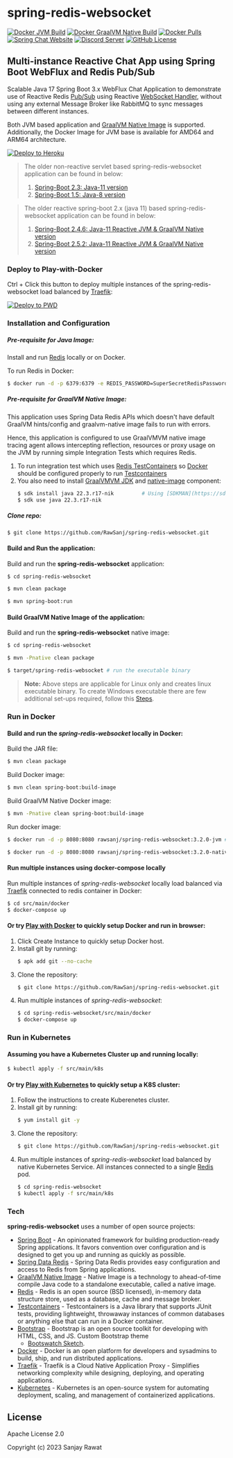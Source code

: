 # spring-redis-websocket

[![Docker JVM Build](https://img.shields.io/github/actions/workflow/status/RawSanj/spring-redis-websocket/docker-jvm-image.yml?style=flat-square&logo=docker&label=jvm%20build)](https://github.com/RawSanj/spring-redis-websocket/actions/workflows/docker-jvm-image.yml)
[![Docker GraalVM Native Build](https://img.shields.io/github/actions/workflow/status/RawSanj/spring-redis-websocket/docker-graalvm-native-image.yml?style=flat-square&logo=docker&label=graalvm%20build)](https://github.com/RawSanj/spring-redis-websocket/actions/workflows/docker-graalvm-native-image.yml)
[![Docker Pulls](https://img.shields.io/docker/pulls/rawsanj/spring-redis-websocket?style=flat-square&logo=docker&color=orange)](https://hub.docker.com/repository/docker/rawsanj/spring-redis-websocket/general)
[![Spring Chat Website](https://img.shields.io/website?url=https%3A%2F%2Fchat.kasmx.dedyn.io%2Factuator%2Fhealth&up_message=online&up_color=green&down_message=offline&down_color=red&style=flat-square&logo=signal&logoColor=white&label=spring-chat&labelColor=purple)](https://chat.kasmx.dedyn.io)
[![Discord Server](https://img.shields.io/discord/465093591002513418?style=flat-square&logo=discord&label=server)](https://discord.gg/4ebNhud)
[![GitHub License](https://img.shields.io/github/license/rawsanj/spring-redis-websocket?style=flat-square&logo=apache&logoColor=red)](https://github.com/RawSanj/spring-redis-websocket?tab=Apache-2.0-1-ov-file)

## Multi-instance Reactive Chat App using Spring Boot WebFlux and Redis Pub/Sub

Scalable Java 17 Spring Boot 3.x WebFlux Chat Application to demonstrate use of Reactive Redis [Pub/Sub] using
Reactive [WebSocket Handler], without using any external Message Broker like RabbitMQ to sync messages between different
instances.

Both JVM based application and [GraalVM Native Image] is supported. 
Additionally, the Docker Image for JVM base is available for AMD64 and ARM64 architecture. 

[![Deploy to Heroku](https://www.herokucdn.com/deploy/button.png)](https://heroku.com/deploy/?template=https://github.com/RawSanj/spring-redis-websocket/tree/spring-boot-web-2.3)

> The older non-reactive servlet based spring-redis-websocket application can be found in below:
>1. [Spring-Boot 2.3: Java-11 version](https://github.com/RawSanj/spring-redis-websocket/tree/spring-boot-web-2.3)
>2. [Spring-Boot 1.5: Java-8 version](https://github.com/RawSanj/spring-redis-websocket/tree/spring-boot-1.5.x)

> The older reactive spring-boot 2.x (java 11) based spring-redis-websocket application can be found in below:
>1. [Spring-Boot 2.4.6: Java-11 Reactive JVM & GraalVM Native version](https://github.com/RawSanj/spring-redis-websocket/tree/spring-boot-webflux-graal-native-2.4.6)
>2. [Spring-Boot 2.5.2: Java-11 Reactive JVM & GraalVM Native version](https://github.com/RawSanj/spring-redis-websocket/tree/spring-boot-webflux-graal-native-2.5.2)

### Deploy to Play-with-Docker

Ctrl + Click this button to deploy multiple instances of the spring-redis-websocket load balanced by [Traefik]:

[![Deploy to PWD](deploy-to-pwd.png)](https://labs.play-with-docker.com/?stack=https://raw.githubusercontent.com/RawSanj/spring-redis-websocket/master/src/main/docker/docker-compose.yml)

### Installation and Configuration

##### Pre-requisite for Java Image:
Install and run [Redis] locally or on Docker.

To run Redis in Docker:
```sh
$ docker run -d -p 6379:6379 -e REDIS_PASSWORD=SuperSecretRedisPassword bitnami/redis:7.2.3
```

##### Pre-requisite for GraalVM Native Image:
This application uses Spring Data Redis APIs which doesn't have default GraalVM hints/config and graalvm-native image fails to run with errors.

Hence, this application is configured to use GraalVMVM native image tracing agent allows intercepting reflection, resources or proxy usage on the JVM by running simple Integration Tests which requires Redis.

1. To run integration test which uses [Redis TestContainers](https://www.testcontainers.org/supported_docker_environment) so [Docker] should be configured properly to run [Testcontainers]
2. You also need to install [GraalVMVM JDK](https://github.com/graalvm/graalvm-ce-builds/releases/tag/vm-22.3.0) and [native-image](https://www.graalvm.org/reference-manual/native-image) component:
   ```sh
   $ sdk install java 22.3.r17-nik         # Using [SDKMAN](https://sdkman.io/jdks) install GraalVMVM distribution of JDK
   $ sdk use java 22.3.r17-nik
   ```

##### Clone repo:
```sh
$ git clone https://github.com/RawSanj/spring-redis-websocket.git
```

#### Build and Run the application:

Build and run the **spring-redis-websocket** application:
```sh
$ cd spring-redis-websocket

$ mvn clean package

$ mvn spring-boot:run
```

#### Build GraalVM Native Image of the application:

Build and run the **spring-redis-websocket** native image:
```sh
$ cd spring-redis-websocket

$ mvn -Pnative clean package

$ target/spring-redis-websocket # run the executable binary
```

> **Note:** Above steps are applicable for Linux only and creates linux executable binary. To create Windows executable there are few additional set-ups required, follow this [Steps](https://www.graalvm.org/docs/getting-started/windows).

### Run in Docker

#### Build and run the *spring-redis-websocket* locally in Docker:

Build the JAR file:

```sh
$ mvn clean package
```

Build Docker image:

```sh
$ mvn clean spring-boot:build-image
```

Build GraalVM Native Docker image:

```sh
$ mvn -Pnative clean spring-boot:build-image
```

Run docker image:

```sh
$ docker run -d -p 8080:8080 rawsanj/spring-redis-websocket:3.2.0-jvm # JVM based Docker Image

$ docker run -d -p 8080:8080 rawsanj/spring-redis-websocket:3.2.0-native  # GraalVM Native Image based Docker Image
```

#### Run multiple instances using docker-compose locally

Run multiple instances of *spring-redis-websocket* locally load balanced via [Traefik] connected to redis container in Docker:

```sh
$ cd src/main/docker
$ docker-compose up
```

#### Or try [Play with Docker] to quickly setup Docker and run in browser:
1. Click Create Instance to quickly setup Docker host.
2. Install git by running: 
	```sh
	$ apk add git --no-cache
	```
3. Clone the repository:
	```sh
	$ git clone https://github.com/RawSanj/spring-redis-websocket.git
	```
4. Run multiple instances of *spring-redis-websocket*:
	```sh
	$ cd spring-redis-websocket/src/main/docker
	$ docker-compose up
	```

### Run in Kubernetes

#### Assuming you have a Kubernetes Cluster up and running locally:

```sh
$ kubectl apply -f src/main/k8s
```

#### Or try [Play with Kubernetes] to quickly setup a K8S cluster:
1. Follow the instructions to create Kuberenetes cluster.
2. Install git by running: 
	```sh
	$ yum install git -y
	```
3. Clone the repository:
	```sh
	$ git clone https://github.com/RawSanj/spring-redis-websocket.git
	```
4. Run multiple instances of *spring-redis-websocket* load balanced by native Kubernetes Service. All instances
   connected to a single [Redis] pod.
	```sh
	$ cd spring-redis-websocket
	$ kubectl apply -f src/main/k8s
	```
### Tech

**spring-redis-websocket** uses a number of open source projects:

* [Spring Boot] - An opinionated framework for building production-ready Spring applications. It favors convention over
  configuration and is designed to get you up and running as quickly as possible.
* [Spring Data Redis] - Spring Data Redis provides easy configuration and access to Redis from Spring applications.
* [GraalVM Native Image] - Native Image is a technology to ahead-of-time compile Java code to a standalone executable,
  called a native image.
* [Redis] - Redis is an open source (BSD licensed), in-memory data structure store, used as a database, cache and
  message broker.
* [Testcontainers] - Testcontainers is a Java library that supports JUnit tests, providing lightweight, throwaway
  instances of common databases or anything else that can run in a Docker container.
* [Bootstrap] - Bootstrap is an open source toolkit for developing with HTML, CSS, and JS. Custom Bootstrap theme
	- [Bootswatch Sketch].
* [Docker] - Docker is an open platform for developers and sysadmins to build, ship, and run distributed applications.
* [Traefik] - Traefik is a Cloud Native Application Proxy - Simplifies networking complexity while designing, deploying, and operating applications.
* [Kubernetes] - Kubernetes is an open-source system for automating deployment, scaling, and management of containerized
  applications.

License
----

Apache License 2.0

Copyright (c) 2023 Sanjay Rawat

[//]: #

[Spring Boot]:<https://projects.spring.io/spring-boot>

[Redis]: <https://redis.io>

[Runtime]: <https://github.com/kubeless/kubeless/blob/master/docs/runtimes.md#custom-runtime-alpha>

[Spring Data Redis]: <https://projects.spring.io/spring-data-redis>

[GraalVM Native Image]: <https://www.graalvm.org/reference-manual/native-image>

[Testcontainers]: <https://www.testcontainers.org>

[Bootstrap]: <https://getbootstrap.com>

[Bootswatch Sketch]: <https://bootswatch.com/sketchy>

[Docker]: <https://www.docker.com>

[Traefik]: <https://traefik.io/traefik>

[Kubernetes]: <https://kubernetes.io>

[Pub/Sub]: <https://redis.io/topics/pubsub>

[WebSocket Handler]: <https://docs.spring.io/spring/docs/current/spring-framework-reference/web-reactive.html#webflux-websockethandler>

[Play with Kubernetes]: <https://labs.play-with-k8s.com>

[Play with Docker]: <https://labs.play-with-docker.com>
